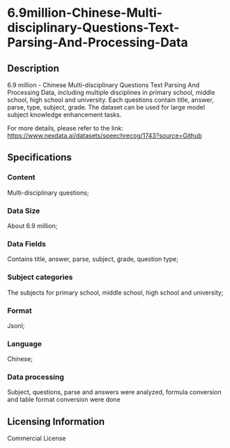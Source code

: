 # 6.9million-Chinese-Multi-disciplinary-Questions-Text-Parsing-And-Processing-Data

## Description
6.9 million - Chinese Multi-disciplinary Questions Text Parsing And Processing Data, including multiple disciplines in primary school, middle school, high school and university. Each questions contain title, answer, parse, type, subject, grade. The dataset can be used for large model subject knowledge enhancement tasks.

For more details, please refer to the link: https://www.nexdata.ai/datasets/speechrecog/1743?source=Github

## Specifications
### Content
Multi-disciplinary questions;
### Data Size
About 6.9 million;
### Data Fields
Contains title, answer, parse, subject, grade, question type;
### Subject categories
The subjects for primary school, middle school, high school and university;
### Format
Jsonl;
### Language
Chinese;
### Data processing
Subject, questions, parse and answers were analyzed, formula conversion and table format conversion were done

## Licensing Information
Commercial License


























